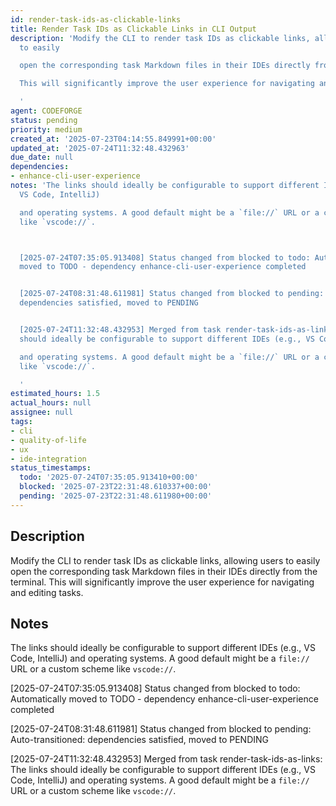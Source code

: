```yaml
---
id: render-task-ids-as-clickable-links
title: Render Task IDs as Clickable Links in CLI Output
description: 'Modify the CLI to render task IDs as clickable links, allowing users
  to easily

  open the corresponding task Markdown files in their IDEs directly from the terminal.

  This will significantly improve the user experience for navigating and editing tasks.

  '
agent: CODEFORGE
status: pending
priority: medium
created_at: '2025-07-23T04:14:55.849991+00:00'
updated_at: '2025-07-24T11:32:48.432963'
due_date: null
dependencies:
- enhance-cli-user-experience
notes: 'The links should ideally be configurable to support different IDEs (e.g.,
  VS Code, IntelliJ)

  and operating systems. A good default might be a `file://` URL or a custom scheme
  like `vscode://`.



  [2025-07-24T07:35:05.913408] Status changed from blocked to todo: Automatically
  moved to TODO - dependency enhance-cli-user-experience completed


  [2025-07-24T08:31:48.611981] Status changed from blocked to pending: Auto-transitioned:
  dependencies satisfied, moved to PENDING


  [2025-07-24T11:32:48.432953] Merged from task render-task-ids-as-links: The links
  should ideally be configurable to support different IDEs (e.g., VS Code, IntelliJ)

  and operating systems. A good default might be a `file://` URL or a custom scheme
  like `vscode://`.

  '
estimated_hours: 1.5
actual_hours: null
assignee: null
tags:
- cli
- quality-of-life
- ux
- ide-integration
status_timestamps:
  todo: '2025-07-24T07:35:05.913410+00:00'
  blocked: '2025-07-23T22:31:48.610337+00:00'
  pending: '2025-07-23T22:31:48.611980+00:00'
---
```


## Description

Modify the CLI to render task IDs as clickable links, allowing users to easily
open the corresponding task Markdown files in their IDEs directly from the terminal.
This will significantly improve the user experience for navigating and editing tasks.


## Notes

The links should ideally be configurable to support different IDEs (e.g., VS Code, IntelliJ)
and operating systems. A good default might be a `file://` URL or a custom scheme like `vscode://`.


[2025-07-24T07:35:05.913408] Status changed from blocked to todo: Automatically moved to TODO - dependency enhance-cli-user-experience completed

[2025-07-24T08:31:48.611981] Status changed from blocked to pending: Auto-transitioned: dependencies satisfied, moved to PENDING

[2025-07-24T11:32:48.432953] Merged from task render-task-ids-as-links: The links should ideally be configurable to support different IDEs (e.g., VS Code, IntelliJ)
and operating systems. A good default might be a `file://` URL or a custom scheme like `vscode://`.


